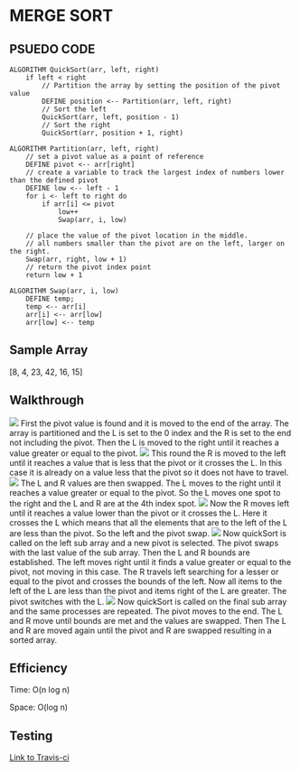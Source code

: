 # MERGE SORT

## PSUEDO CODE

    ALGORITHM QuickSort(arr, left, right)
        if left < right
            // Partition the array by setting the position of the pivot value 
            DEFINE position <-- Partition(arr, left, right)
            // Sort the left
            QuickSort(arr, left, position - 1)
            // Sort the right
            QuickSort(arr, position + 1, right)

    ALGORITHM Partition(arr, left, right)
        // set a pivot value as a point of reference
        DEFINE pivot <-- arr[right]
        // create a variable to track the largest index of numbers lower than the defined pivot
        DEFINE low <-- left - 1
        for i <- left to right do
            if arr[i] <= pivot
                low++
                Swap(arr, i, low)

        // place the value of the pivot location in the middle.
        // all numbers smaller than the pivot are on the left, larger on the right. 
        Swap(arr, right, low + 1)
        // return the pivot index point
        return low + 1

    ALGORITHM Swap(arr, i, low)
        DEFINE temp;
        temp <-- arr[i]
        arr[i] <-- arr[low]
        arr[low] <-- temp

## Sample Array

[8, 4, 23, 42, 16, 15]

## Walkthrough

![](./assets/1.jpg)
First the pivot value is found and it is moved to the end of the array. The array is partitioned and the L is set to the 0 index and the R is set to the end not including the pivot. Then the L is moved to the right until it reaches a value greater or equal to the pivot. 
![](./assets/2.jpg)
This round the R is moved to the left until it reaches a value that is less that the pivot or it crosses the L. In this case it is already on a value less that the pivot so it does not have to travel.
![](./assets/3.jpg)
The L and R values are then swapped. The L moves to the right until it reaches a value greater or equal to the pivot. So the L moves one spot to the right and the L and R are at the 4th index spot.
![](./assets/4.jpg)
Now the R moves left until it reaches a value lower than the pivot or it crosses the L. Here it crosses the L which means that all the elements that are to the left of the L are less than the pivot. So the left and the pivot swap.
![](./assets/5.jpg)
Now quickSort is called on the left sub array and a new pivot is selected. The pivot swaps with the last value of the sub array. Then the L and R bounds are established. The left moves right until it finds a value greater or equal to the pivot, not moving in this case. The R travels left searching for a lesser or equal to the pivot and crosses the bounds of the left. Now all items to the left of the L are less than the pivot and items right of the L are greater. The pivot switches with the L.
![](./assets/6.jpg)
Now quickSort is called on the final sub array and the same processes are repeated. The pivot moves to the end. The L and R move until bounds are met and the values are swapped. Then The L and R are moved again until the pivot and R are swapped resulting in a sorted array.


## Efficiency
Time: O(n log n)

Space: O(log n)

## Testing
[Link to Travis-ci](https://travis-ci.com/tskyles-401-advanced-javascript/data-structures-and-algorithims/builds/149751937)
